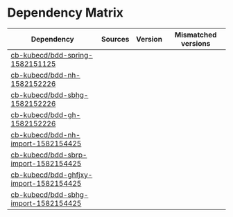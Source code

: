 # Dependency Matrix

Dependency | Sources | Version | Mismatched versions
---------- | ------- | ------- | -------------------
[cb-kubecd/bdd-spring-1582151125](https://github.com/cb-kubecd/bdd-spring-1582151125.git) |  | []() | 
[cb-kubecd/bdd-nh-1582152226](https://github.com/cb-kubecd/bdd-nh-1582152226.git) |  | []() | 
[cb-kubecd/bdd-sbhg-1582152226](https://github.com/cb-kubecd/bdd-sbhg-1582152226.git) |  | []() | 
[cb-kubecd/bdd-gh-1582152226](https://github.com/cb-kubecd/bdd-gh-1582152226.git) |  | []() | 
[cb-kubecd/bdd-nh-import-1582154425](https://github.com/cb-kubecd/bdd-nh-import-1582154425.git) |  | []() | 
[cb-kubecd/bdd-sbrp-import-1582154425](https://github.com/cb-kubecd/bdd-sbrp-import-1582154425.git) |  | []() | 
[cb-kubecd/bdd-ghfjxy-import-1582154425](https://github.com/cb-kubecd/bdd-ghfjxy-import-1582154425.git) |  | []() | 
[cb-kubecd/bdd-sbhg-import-1582154425](https://github.com/cb-kubecd/bdd-sbhg-import-1582154425.git) |  | []() | 
